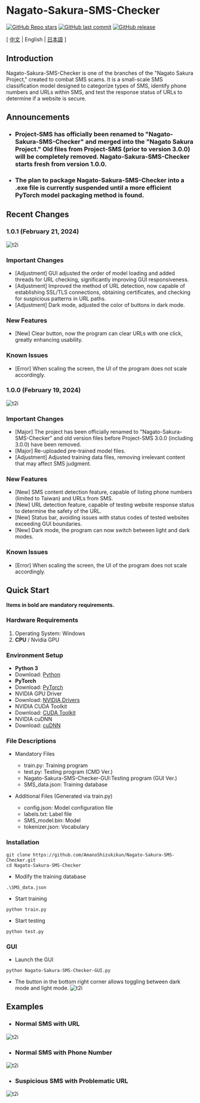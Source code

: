 # Nagato-Sakura-SMS-Checker

[![GitHub Repo stars](https://img.shields.io/github/stars/AmanoShizukikun/Nagato-Sakura-SMS-Checker?style=social)](https://github.com/AmanoShizukikun/Nagato-Sakura-SMS-Checker/stargazers)
[![GitHub last commit](https://img.shields.io/github/last-commit/AmanoShizukikun/Nagato-Sakura-SMS-Checker)](https://github.com/AmanoShizukikun/Nagato-Sakura-SMS-Checker/commits/main)
[![GitHub release](https://img.shields.io/github/v/release/AmanoShizukikun/Nagato-Sakura-SMS-Checker)](https://github.com/AmanoShizukikun/Nagato-Sakura-SMS-Checker/releases)


\[ [中文](README.md) | English  | [日本語](README_jp.md) \]

## Introduction
Nagato-Sakura-SMS-Checker is one of the branches of the "Nagato Sakura Project," created to combat SMS scams. It is a small-scale SMS classification model designed to categorize types of SMS, identify phone numbers and URLs within SMS, and test the response status of URLs to determine if a website is secure.

## Announcements
- ### Project-SMS has officially been renamed to "Nagato-Sakura-SMS-Checker" and merged into the "Nagato Sakura Project." Old files from Project-SMS (prior to version 3.0.0) will be completely removed. Nagato-Sakura-SMS-Checker starts fresh from version 1.0.0.
- ### The plan to package Nagato-Sakura-SMS-Checker into a .exe file is currently suspended until a more efficient PyTorch model packaging method is found.

## Recent Changes
### 1.0.1 (February 21, 2024)
![t2i](assets/preview/1.0.1.png)
### Important Changes
- [Adjustment] GUI adjusted the order of model loading and added threads for URL checking, significantly improving GUI responsiveness.
- [Adjustment] Improved the method of URL detection, now capable of establishing SSL/TLS connections, obtaining certificates, and checking for suspicious patterns in URL paths.
- [Adjustment] Dark mode, adjusted the color of buttons in dark mode.
### New Features
- [New] Clear button, now the program can clear URLs with one click, greatly enhancing usability.
### Known Issues
- [Error] When scaling the screen, the UI of the program does not scale accordingly.
  
### 1.0.0 (February 19, 2024)
![t2i](assets/preview/1.0.0.png)
### Important Changes
- [Major] The project has been officially renamed to "Nagato-Sakura-SMS-Checker" and old version files before Project-SMS 3.0.0 (including 3.0.0) have been removed.
- [Major] Re-uploaded pre-trained model files.
- [Adjustment] Adjusted training data files, removing irrelevant content that may affect SMS judgment.
### New Features
- [New] SMS content detection feature, capable of listing phone numbers (limited to Taiwan) and URLs from SMS.
- [New] URL detection feature, capable of testing website response status to determine the safety of the URL.
- [New] Status bar, avoiding issues with status codes of tested websites exceeding GUI boundaries.
- [New] Dark mode, the program can now switch between light and dark modes.
### Known Issues
- [Error] When scaling the screen, the UI of the program does not scale accordingly.


## Quick Start
**Items in bold are mandatory requirements.**

### Hardware Requirements
1. Operating System: Windows
2. **CPU** / Nvidia GPU

### Environment Setup
- **Python 3**
- Download: [Python](https://www.python.org/downloads/windows/)
- **PyTorch**
- Download: [PyTorch](https://pytorch.org/)
- NVIDIA GPU Driver
- Download: [NVIDIA Drivers](https://www.nvidia.com/zh-tw/geforce/drivers/)
- NVIDIA CUDA Toolkit
- Download: [CUDA Toolkit](https://developer.nvidia.com/cuda-toolkit)
- NVIDIA cuDNN
- Download: [cuDNN](https://developer.nvidia.com/cudnn)

### File Descriptions
- Mandatory Files
  - train.py: Training program
  - test.py: Testing program (CMD Ver.)
  - Nagato-Sakura-SMS-Checker-GUI:Testing program (GUI Ver.)
  - SMS_data.json: Training database
  
- Additional Files (Generated via train.py)
  - config.json: Model configuration file
  - labels.txt: Label file
  - SMS_model.bin: Model
  - tokenizer.json: Vocabulary

### Installation
```shell
git clone https://github.com/AmanoShizukikun/Nagato-Sakura-SMS-Checker.git
cd Nagato-Sakura-SMS-Checker
```

- Modify the training database
```shell
.\SMS_data.json
```

- Start training
```shell
python train.py
```

- Start testing
```shell
python test.py
```

### GUI
- Launch the GUI
```shell
python Nagato-Sakura-SMS-Checker-GUI.py
```

- The button in the bottom right corner allows toggling between dark mode and light mode.
![t2i](assets/samples/two_mode.png)

## Examples
- ### Normal SMS with URL
![t2i](assets/samples/test_01.png)

- ### Normal SMS with Phone Number
![t2i](assets/samples/test_02.png)

- ### Suspicious SMS with Problematic URL
![t2i](assets/samples/test_03.png)